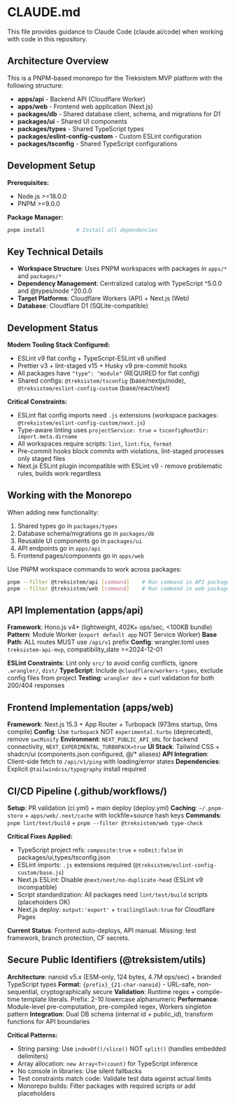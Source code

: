 # CLAUDE.md

This file provides guidance to Claude Code (claude.ai/code) when working with code in this repository.

## Architecture Overview

This is a PNPM-based monorepo for the Treksistem MVP platform with the following structure:

- **apps/api** - Backend API (Cloudflare Worker)
- **apps/web** - Frontend web application (Next.js)
- **packages/db** - Shared database client, schema, and migrations for D1
- **packages/ui** - Shared UI components
- **packages/types** - Shared TypeScript types
- **packages/eslint-config-custom** - Custom ESLint configuration
- **packages/tsconfig** - Shared TypeScript configurations

## Development Setup

**Prerequisites:**

- Node.js >=18.0.0
- PNPM >=9.0.0

**Package Manager:**

```bash
pnpm install          # Install all dependencies
```

## Key Technical Details

- **Workspace Structure**: Uses PNPM workspaces with packages in `apps/*` and `packages/*`
- **Dependency Management**: Centralized catalog with TypeScript ^5.0.0 and @types/node ^20.0.0
- **Target Platforms**: Cloudflare Workers (API) + Next.js (Web)
- **Database**: Cloudflare D1 (SQLite-compatible)

## Development Status

**Modern Tooling Stack Configured:**

- ESLint v9 flat config + TypeScript-ESLint v8 unified
- Prettier v3 + lint-staged v15 + Husky v9 pre-commit hooks
- All packages have `"type": "module"` (REQUIRED for flat config)
- Shared configs: `@treksistem/tsconfig` (base/nextjs/node), `@treksistem/eslint-config-custom` (base/react/next)

**Critical Constraints:**

- ESLint flat config imports need `.js` extensions (workspace packages: `@treksistem/eslint-config-custom/next.js`)
- Type-aware linting uses `projectService: true` + `tsconfigRootDir: import.meta.dirname`
- All workspaces require scripts: `lint`, `lint:fix`, `format`
- Pre-commit hooks block commits with violations, lint-staged processes only staged files
- Next.js ESLint plugin incompatible with ESLint v9 - remove problematic rules, builds work regardless

## Working with the Monorepo

When adding new functionality:

1. Shared types go in `packages/types`
2. Database schema/migrations go in `packages/db`
3. Reusable UI components go in `packages/ui`
4. API endpoints go in `apps/api`
5. Frontend pages/components go in `apps/web`

Use PNPM workspace commands to work across packages:

```bash
pnpm --filter @treksistem/api [command]    # Run command in API package
pnpm --filter @treksistem/web [command]    # Run command in web package
```

## API Implementation (apps/api)

**Framework**: Hono.js v4+ (lightweight, 402K+ ops/sec, <100KB bundle)
**Pattern**: Module Worker (`export default app` NOT Service Worker)
**Base Path**: ALL routes MUST use `/api/v1` prefix
**Config**: wrangler.toml uses `treksistem-api-mvp`, compatibility_date >=2024-12-01

**ESLint Constraints**: Lint only `src/` to avoid config conflicts, ignore `.wrangler/`, `dist/`
**TypeScript**: Include `@cloudflare/workers-types`, exclude config files from project
**Testing**: `wrangler dev` + curl validation for both 200/404 responses

## Frontend Implementation (apps/web)

**Framework**: Next.js 15.3 + App Router + Turbopack (973ms startup, 0ms compile)
**Config**: Use `turbopack` NOT `experimental.turbo` (deprecated), remove `swcMinify`
**Environment**: `NEXT_PUBLIC_API_URL` for backend connectivity, `NEXT_EXPERIMENTAL_TURBOPACK=true`
**UI Stack**: Tailwind CSS + shadcn/ui (components.json configured, @/\* aliases)
**API Integration**: Client-side fetch to `/api/v1/ping` with loading/error states
**Dependencies**: Explicit `@tailwindcss/typography` install required

## CI/CD Pipeline (.github/workflows/)

**Setup**: PR validation (ci.yml) + main deploy (deploy.yml)
**Caching**: `~/.pnpm-store` + `apps/web/.next/cache` with lockfile+source hash keys
**Commands**: `pnpm lint/test/build` + `pnpm --filter @treksistem/web type-check`

**Critical Fixes Applied:**

- TypeScript project refs: `composite:true` + `noEmit:false` in packages/ui,types/tsconfig.json
- ESLint imports: `.js` extensions required (`@treksistem/eslint-config-custom/base.js`)
- Next.js ESLint: Disable `@next/next/no-duplicate-head` (ESLint v9 incompatible)
- Script standardization: All packages need `lint/test/build` scripts (placeholders OK)
- Next.js deploy: `output:'export'` + `trailingSlash:true` for Cloudflare Pages

**Current Status**: Frontend auto-deploys, API manual. Missing: test framework, branch protection, CF secrets.

## Secure Public Identifiers (@treksistem/utils)

**Architecture**: nanoid v5.x (ESM-only, 124 bytes, 4.7M ops/sec) + branded TypeScript types
**Format**: `{prefix}_{21-char-nanoid}` - URL-safe, non-sequential, cryptographically secure
**Validation**: Runtime regex + compile-time template literals. Prefix: 2-10 lowercase alphanumeric
**Performance**: Module-level pre-computation, pre-compiled regex, Workers singleton pattern
**Integration**: Dual DB schema (internal id + public_id), transform functions for API boundaries

**Critical Patterns:**
- String parsing: Use `indexOf()/slice()` NOT `split()` (handles embedded delimiters)
- Array allocation: `new Array<T>(count)` for TypeScript inference
- No console in libraries: Use silent fallbacks
- Test constraints match code: Validate test data against actual limits
- Monorepo builds: Filter packages with required scripts or add placeholders
